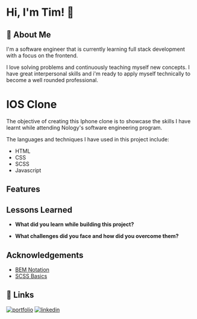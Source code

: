 # Hi, I'm Tim! 👋


## 🚀 About Me
I'm a software engineer that is currently learning full stack development with a focus on the frontend. 

I love solving problems and continuously teaching myself new concepts. I have great interpersonal skills and i'm ready to apply myself technically to become a well rounded professional.


# IOS Clone

The objective of creating this Iphone clone is to showcase the skills I have learnt while attending Nology's software engineering program. 

The languages and techniques I have used in this project include:
- HTML
- CSS 
- SCSS
- Javascript


## Features


## Lessons Learned

- **What did you learn while building this project?**



- **What challenges did you face and how did you overcome them?**




## Acknowledgements

 - [BEM Notation](https://getbem.com/introduction/)
 - [SCSS Basics](https://sass-lang.com/guide)


## 🔗 Links
[![portfolio](https://img.shields.io/badge/my_portfolio-000?style=for-the-badge&logo=ko-fi&logoColor=white)](https://github.com/Tim-Mclennan/My-Portfolio)
[![linkedin](https://img.shields.io/badge/linkedin-0A66C2?style=for-the-badge&logo=linkedin&logoColor=white)](https://www.linkedin.com/in/tim-mclennan-0563341aa/)
